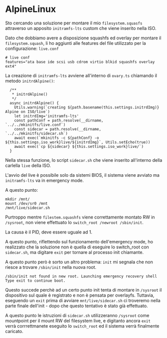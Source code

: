 # AlpineLinux

Sto cercando una soluzione per montare il mio `filesystem.squasfs` attraverso un apposito `initramfs-lts` custom che viene inserito nella ISO.

Dato che  dobbiamo avere a disposizione squashfs ed overlay per montare il `filesystem.squash`, li ho aggiunti alle features del file utilizzato per la configurazione: `live.conf`

```
# live conf
features="ata base ide scsi usb cdrom virtio blkid squashfs overlay ext4"
```

La creazione di `initramfs-lts` avviene all'interno di `ovary.ts` chiamando il metodo `initrdAlpine()`:

```
  /**
   * initrdAlpine()
   */
  async initrdAlpine() {
    Utils.warning(`creating ${path.basename(this.settings.initrdImg)} Alpine on ISO/live`)
    let initrdImg='initramfs-lts'
    const pathConf = path.resolve(__dirname, `../../mkinitfs/live.conf`)
    const sidecar = path.resolve(__dirname, `../../mkinitfs/sidecar.sh`)
    await exec(`mkinitfs -c ${pathConf} -o ${this.settings.iso_work}live/${initrdImg}`, Utils.setEcho(true))    
    await exec(`cp ${sidecar} ${this.settings.iso_work}live/`)
  }
```

Nella stessa funzione, lo script `sidecar.sh` che viene inserito all'interno della carlella `live` della ISO.


L'avvio del live è possibile solo da sistemi BIOS, il sistema viene avviato ma `initramfs-lts` va in emergency mode.

A questo punto:

```
mkdir /mnt/
mount /dev/sr0 /mnt
/mnt/live/sidecar.sh
```

Purtroppo mentre `filestem.squashfs` viene correttamente montato RW in `/sysroot`, non viene effettuato lo `switch_root /newroot /sbin/init`.

La causa è il PID, deve essere uguale ad 1.

A questo punto, riflettendo sul funzionamento dell'emergency mode, ho realizzato che la soluzione non è quella di eseguire lo switch_root con `sidecar.sh`, ma digitare `exit` per tornare al processo init chiamante.

A questo punto però è sorto un altro problema: `init` mi segnala che non riesce a trovare `/sbin/init` nella nuova root.

```
/sbin/init not found in new root. Launching emergency recovery shell
Type exit to continue boot.
```

Questo succede perchè ad un certo punto init tenta di montare in `/sysroot` il dispositivo sul quale è registrato e non è pensata per overlayfs. Tuttavia, eseguendo un `exit` prima di avviare `mnt/live/sidecar.sh` ci troveremo nella parte finale dell'init - dopo che questo tentativo è stato già effettuato.

A questo punto le istruzioni di `sidecar.sh` utilizzeranno `/sysroot` come mountpoint per il mount RW del filesystem live, e digitanto ancora `exit` verrà corrrettmanete eseguito lo `switch_root` ed il sistema verrà finalmente caricato.

